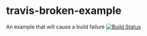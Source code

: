 # travis-broken-example

An example that will cause a build failure [![Build Status](https://travis-ci.org/nandukalidindi/travis-broken-example.svg?branch=master)](https://travis-ci.org/nandukalidindi/travis-broken-example)
